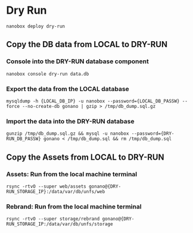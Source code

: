 # Dry Run

`nanobox deploy dry-run`

## Copy the DB data from LOCAL to DRY-RUN

### Console into the DRY-RUN database component

`nanobox console dry-run data.db`

### Export the data from the LOCAL database

`mysqldump -h {LOCAL_DB_IP} -u nanobox --password={LOCAL_DB_PASSW} --force --no-create-db gonano | gzip > /tmp/db_dump.sql.gz`

### Import the data into the DRY-RUN database

`gunzip /tmp/db_dump.sql.gz && mysql -u nanobox --password={DRY-RUN_DB_PASSW} gonano < /tmp/db_dump.sql && rm /tmp/db_dump.sql`

## Copy the Assets from LOCAL to DRY-RUN

### Assets: Run from the local machine terminal

`rsync -rtvO --super web/assets gonano@{DRY-RUN_STORAGE_IP}:/data/var/db/unfs/web`

### Rebrand: Run from the local machine terminal

`rsync -rtvO --super storage/rebrand gonano@{DRY-RUN_STORAGE_IP:/data/var/db/unfs/storage`

